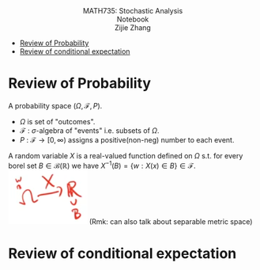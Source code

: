 <center>MATH735: Stochastic Analysis</center>  
<center>Notebook</center>
<center>Zijie Zhang </center>

- [Review of Probability](#review-of-probability)
- [Review of conditional expectation](#review-of-conditional-expectation)



# Review of Probability

A probability space $(\Omega, \mathscr{F}, P)$.
* $\Omega$ is set of "outcomes".
* $\mathscr{F}$ : $\sigma$-algebra of "events" i.e. subsets of $\Omega$.
* $P$ : $\mathscr{F} \to [0,\infty)$ assigns a positive(non-neg) number to each event.

A random variable $X$ is a real-valued function defined on $\Omega$ s.t. for every borel set $B \in \mathscr{B}(\mathbb{R})$ we have $X^{-1}(B) = \{ w:X(x) \in B \} \in \mathscr{F}$.
![](src/Lec1-1.PNG)
(Rmk: can also talk about separable metric space)

# Review of conditional expectation
